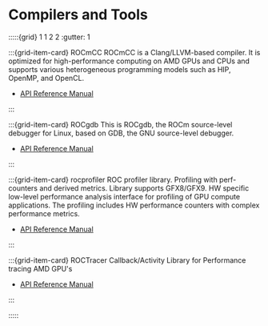 # Compilers and Tools

:::::{grid} 1 1 2 2
:gutter: 1

:::{grid-item-card} ROCmCC
ROCmCC is a Clang/LLVM-based compiler. It is optimized for high-performance computing on AMD GPUs and CPUs and supports various heterogeneous programming models such as HIP, OpenMP, and OpenCL.

- [API Reference Manual](https://rocmdocs.amd.com/projects/ROCmCC/en/latest/)

:::

:::{grid-item-card} ROCgdb
This is ROCgdb, the ROCm source-level debugger for Linux, based on GDB, the GNU source-level debugger. 

- [API Reference Manual](https://rocmdocs.amd.com/projects/ROCgdb/en/latest/)

:::

:::{grid-item-card} rocprofiler
ROC profiler library. Profiling with perf-counters and derived metrics. Library supports GFX8/GFX9. HW specific low-level performance analysis interface for profiling of GPU compute applications. The profiling includes HW performance counters with complex performance metrics.

- [API Reference Manual](https://rocmdocs.amd.com/projects/rocprofiler/en/latest/)

:::

:::{grid-item-card} ROCTracer
Callback/Activity Library for Performance tracing AMD GPU's 

- [API Reference Manual](https://rocmdocs.amd.com/projects/roctracer/en/latest/)

:::

:::::
